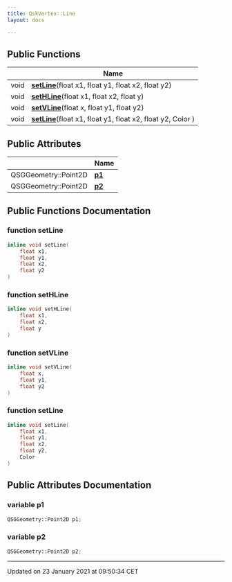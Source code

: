 ```yaml
---
title: QskVertex::Line
layout: docs

---
```





## Public Functions

|                | Name           |
| -------------- | -------------- |
| void | **[setLine](/docs/classes/class_qsk_vertex_1_1_line/#function-setline)**(float x1, float y1, float x2, float y2) |
| void | **[setHLine](/docs/classes/class_qsk_vertex_1_1_line/#function-sethline)**(float x1, float x2, float y) |
| void | **[setVLine](/docs/classes/class_qsk_vertex_1_1_line/#function-setvline)**(float x, float y1, float y2) |
| void | **[setLine](/docs/classes/class_qsk_vertex_1_1_line/#function-setline)**(float x1, float y1, float x2, float y2, Color ) |

## Public Attributes

|                | Name           |
| -------------- | -------------- |
| QSGGeometry::Point2D | **[p1](/docs/classes/class_qsk_vertex_1_1_line/#variable-p1)**  |
| QSGGeometry::Point2D | **[p2](/docs/classes/class_qsk_vertex_1_1_line/#variable-p2)**  |

## Public Functions Documentation

### function setLine

```cpp
inline void setLine(
    float x1,
    float y1,
    float x2,
    float y2
)
```


### function setHLine

```cpp
inline void setHLine(
    float x1,
    float x2,
    float y
)
```


### function setVLine

```cpp
inline void setVLine(
    float x,
    float y1,
    float y2
)
```


### function setLine

```cpp
inline void setLine(
    float x1,
    float y1,
    float x2,
    float y2,
    Color 
)
```


## Public Attributes Documentation

### variable p1

```cpp
QSGGeometry::Point2D p1;
```


### variable p2

```cpp
QSGGeometry::Point2D p2;
```


-------------------------------

Updated on 23 January 2021 at 09:50:34 CET